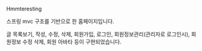 Hmmteresting

스프링 mvc 구조를 기반으로 한 홈페이지입니다.

글 목록보기, 작성, 수정, 삭제, 회원가입, 로그인, 회원정보관리(관리자로 로그인시), 회원정보 수정 삭제, 회원 아바타 등이 구현되었습니다.
